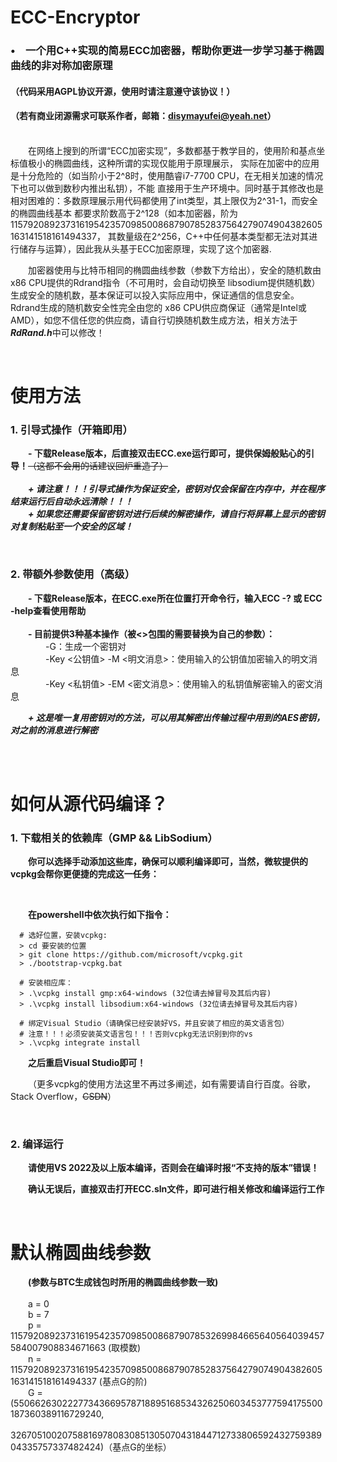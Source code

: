 # ECC-Encryptor

### •&emsp;一个用C++实现的简易ECC加密器，帮助你更进一步学习基于椭圆曲线的非对称加密原理
#### （代码采用AGPL协议开源，使用时请注意遵守该协议！）
#### （若有商业闭源需求可联系作者，邮箱：disymayufei@yeah.net）
&emsp;&emsp;  
&emsp;&emsp;在网络上搜到的所谓“ECC加密实现”，多数都基于教学目的，使用阶和基点坐标值极小的椭圆曲线，这种所谓的实现仅能用于原理展示，
实际在加密中的应用是十分危险的（如当阶小于2^8时，使用酷睿i7-7700 CPU，在无相关加速的情况下也可以做到数秒内推出私钥），不能
直接用于生产环境中。同时基于其修改也是相对困难的：多数原理展示用代码都使用了int类型，其上限仅为2^31-1，而安全的椭圆曲线基本
都要求阶数高于2^128（如本加密器，阶为115792089237316195423570985008687907852837564279074904382605163141518161494337，
其数量级在2^256，C++中任何基本类型都无法对其进行储存与运算），因此我从头基于ECC加密原理，实现了这个加密器.

&emsp;&emsp;加密器使用与比特币相同的椭圆曲线参数（参数下方给出），安全的随机数由x86 CPU提供的Rdrand指令（不可用时，会自动切换至
libsodium提供随机数）生成安全的随机数，基本保证可以投入实际应用中，保证通信的信息安全。Rdrand生成的随机数安全性完全由您的
x86 CPU供应商保证（通常是Intel或AMD），如您不信任您的供应商，请自行切换随机数生成方法，相关方法于***RdRand.h***中可以修改！

&emsp;&emsp;  

# 使用方法
### 1. 引导式操作（开箱即用）
&emsp;&emsp;**- 下载Release版本，后直接双击ECC.exe运行即可，提供保姆般贴心的引导！**~~（这都不会用的话建议回炉重造了）~~  
&emsp;&emsp;  
&emsp;&emsp;***+ 请注意！！！引导式操作为保证安全，密钥对仅会保留在内存中，并在程序结束运行后自动永远清除！！！***  
&emsp;&emsp;***+ 如果您还需要保留密钥对进行后续的解密操作，请自行将屏幕上显示的密钥对复制粘贴至一个安全的区域！***  

&emsp;&emsp; 

### 2. 带额外参数使用（高级）
&emsp;&emsp;**- 下载Release版本，在ECC.exe所在位置打开命令行，输入ECC -? 或 ECC -help查看使用帮助**  
&emsp;&emsp;  
&emsp;&emsp;**- 目前提供3种基本操作（被<>包围的需要替换为自己的参数）：**  
&emsp;&emsp;&emsp;&emsp;-G：生成一个密钥对  
&emsp;&emsp;&emsp;&emsp;-Key <公钥值> -M <明文消息>：使用输入的公钥值加密输入的明文消息  
&emsp;&emsp;&emsp;&emsp;-Key <私钥值> -EM <密文消息>：使用输入的私钥值解密输入的密文消息   

&emsp;&emsp;***+ 这是唯一复用密钥对的方法，可以用其解密出传输过程中用到的AES密钥，对之前的消息进行解密***  

&emsp;&emsp;  
&emsp;&emsp;  

# 如何从源代码编译？    
### 1. 下载相关的依赖库（GMP && LibSodium）
        
&emsp;&emsp;**你可以选择手动添加这些库，确保可以顺利编译即可，当然，微软提供的vcpkg会帮你更便捷的完成这一任务：**  

&emsp;&emsp;  

&emsp;&emsp;**在powershell中依次执行如下指令：**
```
  # 选好位置，安装vcpkg:
  > cd 要安装的位置
  > git clone https://github.com/microsoft/vcpkg.git
  > ./bootstrap-vcpkg.bat
  
  # 安装相应库：
  > .\vcpkg install gmp:x64-windows (32位请去掉冒号及其后内容)
  > .\vcpkg install libsodium:x64-windows (32位请去掉冒号及其后内容)
  
  # 绑定Visual Studio（请确保已经安装好VS，并且安装了相应的英文语言包）
  # 注意！！！必须安装英文语言包！！！否则vcpkg无法识别到你的vs
  > .\vcpkg integrate install
```
&emsp;&emsp;**之后重启Visual Studio即可！**

&emsp;&emsp;（更多vcpkg的使用方法这里不再过多阐述，如有需要请自行百度。谷歌，Stack Overflow，~~CSDN~~）    

&emsp;&emsp;  

### 2. 编译运行
        
&emsp;&emsp;**请使用VS 2022及以上版本编译，否则会在编译时报“不支持的版本”错误！**  

&emsp;&emsp;**确认无误后，直接双击打开ECC.sln文件，即可进行相关修改和编译运行工作**

&emsp;&emsp; 

# 默认椭圆曲线参数

&emsp;&emsp;**(参数与BTC生成钱包时所用的椭圆曲线参数一致)**  
&emsp;&emsp;  
&emsp;&emsp;a = 0  
&emsp;&emsp;b = 7  
&emsp;&emsp;p = 115792089237316195423570985008687907853269984665640564039457584007908834671663 (取模数)  
&emsp;&emsp;n = 115792089237316195423570985008687907852837564279074904382605163141518161494337 (基点G的阶)  
&emsp;&emsp;G = (55066263022277343669578718895168534326250603453777594175500187360389116729240,  
&emsp;&emsp;&emsp;&emsp;32670510020758816978083085130507043184471273380659243275938904335757337482424)（基点G的坐标）
